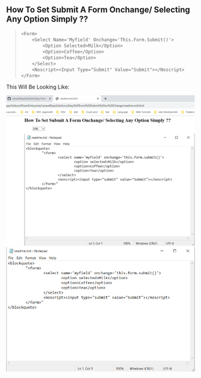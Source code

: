 <div style="margin:0 auto;display: table; text-transform:capitalize;">
<h2>How To Set Submit a Form Onchange/ selecting Any Option Simply ??</h2>
<blockquote>


	<form>
		<select name='myfield' onchange='this.form.submit()'>
			<option selected>Milk</option>
			<option>Coffee</option>
			<option>Tea</option>
		</select>
		<noscript><input type="submit" value="Submit"></noscript>
	</form>


</blockquote>
<p>This will be looking Like:</p>
<img src="readme2.png" alt="" width="100%"/>
<img src="readme.png" alt="" width="100%"/>
</div>